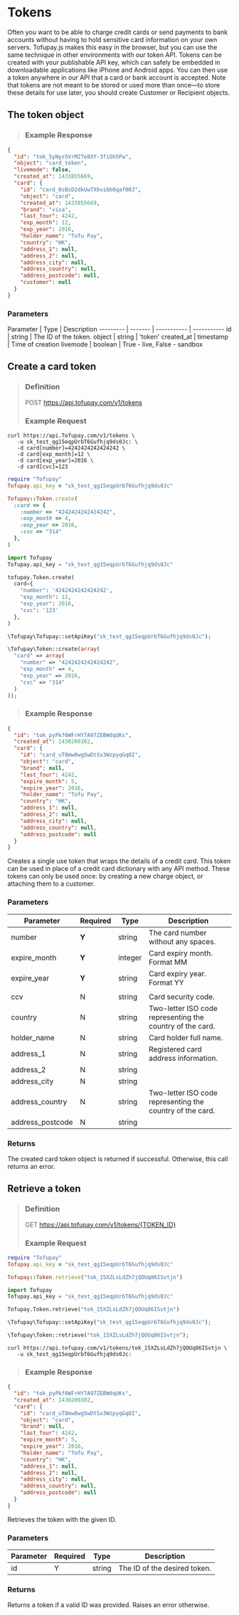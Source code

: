 # Tokens

Often you want to be able to charge credit cards or send payments to bank accounts without having to hold sensitive card information on your own servers. Tofupay.js makes this easy in the browser, but you can use the same technique in other environments with our token API.
Tokens can be created with your publishable API key, which can safely be embedded in downloadable applications like iPhone and Android apps. You can then use a token anywhere in our API that a card or bank account is accepted. Note that tokens are not meant to be stored or used more than once—to store these details for use later, you should create Customer or Recipient objects.

## The token object

> ### Example Response

```json
{
  "id": "tok_5yNys5VrM2Te8XY-3fiGh5Pw",
  "object": "card_token",
  "livemode": false,
  "created_at": 1433855669,
  "card": {
    "id": "card_0sBsD2dkUwTX6vibbOqaf00J",
    "object": "card",
    "created_at": 1433855669,
    "brand": "visa",
    "last_four": 4242,
    "exp_month": 12,
    "exp_year": 2016,
    "holder_name": "Tofu Pay",
    "country": "HK",
    "address_1": null,
    "address_2": null,
    "address_city": null,
    "address_country": null,
    "address_postcode": null,
    "customer": null
  }
}
```

### Parameters

Parameter | Type | Description
--------- | ------- | ----------- | -----------
id | string | The ID of the token.
object |  string | 'token'
created_at | timestamp | Time of creation
livemode | boolean | True - live, False - sandbox








## Create a card token

> ### Definition
> POST https://api.tofupay.com/v1/tokens
> ### Example Request

```shell
curl https://api.Tofupay.com/v1/tokens \
   -u sk_test_qg15eqpUrbT6Gufhjq9ds0Jc: \
   -d card[number]=4242424242424242 \
   -d card[exp_month]=12 \
   -d card[exp_year]=2016 \
   -d card[cvc]=123
```

```ruby
require "Tofupay"
Tofupay.api_key = "sk_test_qg15eqpUrbT6Gufhjq9ds0Jc"

Tofupay::Token.create(
  :card => {
    :number => "4242424242424242",
    :exp_month => 4,
    :exp_year => 2016,
    :cvc => "314"
  },
)
```

```python
import Tofupay
Tofupay.api_key = "sk_test_qg15eqpUrbT6Gufhjq9ds0Jc"

tofupay.Token.create(
  card={
    "number": '4242424242424242',
    "exp_month": 12,
    "exp_year": 2016,
    "cvc": '123'
  },
)
```

```php
\Tofupay\Tofupay::setApiKey("sk_test_qg15eqpUrbT6Gufhjq9ds0Jc");

\Tofupay\Token::create(array(
  "card" => array(
    "number" => "4242424242424242",
    "exp_month" => 4,
    "exp_year" => 2016,
    "cvc" => "314"
  )
));
```

> ### Example Response

```json
{
  "id": "tok_pyPkf6WFrHY7A97ZEBWdqUKs",
  "created_at": 1430200302,
  "card": {
    "id": "card_uT8mw0wgSwDtSx3WzpyqGqOI",
    "object": "card",
    "brand": null,
    "last_four": 4242,
    "expire_month": 5,
    "expire_year": 2016,
    "holder_name": "Tofu Pay",
    "country": "HK",
    "address_1": null,
    "address_2": null,
    "address_city": null,
    "address_country": null,
    "address_postcode": null
  }
}
```

Creates a single use token that wraps the details of a credit card. This token can be used in place of a credit card dictionary with any API method. These tokens can only be used once: by creating a new charge object, or attaching them to a customer.

### Parameters

Parameter | Required | Type | Description
--------- | ------- | ----------- | -----------
number | **Y** | string | The card number without any spaces.
expire_month | **Y** | integer | Card expiry month. Format MM
expire_year | **Y** | string | Card expiry year. Format YY
| | |
ccv | N | string | Card security code.
country | N | string | Two-letter ISO code representing the country of the card. 
holder_name | N | string | Card holder full name.
address_1 | N | string | Registered card address information.
address_2 | N | string |
address_city | N | string |
address_country | N | string | Two-letter ISO code representing the country of the card.
address_postcode | N | string |

### Returns
The created card token object is returned if successful. Otherwise, this call returns an error.











## Retrieve a token

> ### Definition
> GET https://api.tofupay.com/v1/tokens/{TOKEN_ID}
> ### Example Request

```ruby
require "Tofupay"
Tofupay.api_key = "sk_test_qg15eqpUrbT6Gufhjq9ds0Jc"

Tofupay::Token.retrieve("tok_15XZLsLdZh7jQOUq86ISvtjn")
```

```python
import Tofupay
Tofupay.api_key = "sk_test_qg15eqpUrbT6Gufhjq9ds0Jc"

Tofupay.Token.retrieve("tok_15XZLsLdZh7jQOUq86ISvtjn")
```

```php
\Tofupay\Tofupay::setApiKey("sk_test_qg15eqpUrbT6Gufhjq9ds0Jc");

\Tofupay\Token::retrieve("tok_15XZLsLdZh7jQOUq86ISvtjn");
```

```shell
curl https://api.tofupay.com/v1/tokens/tok_15XZLsLdZh7jQOUq86ISvtjn \
   -u sk_test_qg15eqpUrbT6Gufhjq9ds0Jc:
```

> ### Example Response

```json
{
  "id": "tok_pyPkf6WFrHY7A97ZEBWdqUKs",
  "created_at": 1430200302,
  "card": {
    "id": "card_uT8mw0wgSwDtSx3WzpyqGqOI",
    "object": "card",
    "brand": null,
    "last_four": 4242,
    "expire_month": 5,
    "expire_year": 2016,
    "holder_name": "Tofu Pay",
    "country": "HK",
    "address_1": null,
    "address_2": null,
    "address_city": null,
    "address_country": null,
    "address_postcode": null
  }
}
```

Retrieves the token with the given ID.

### Parameters

Parameter | Required | Type | Description
--------- | ------- | ----------- | -----------
id | Y | string | The ID of the desired token.

### Returns
Returns a token if a valid ID was provided. Raises an error otherwise.

